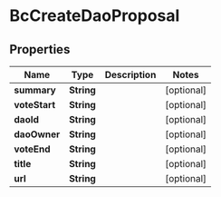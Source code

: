 
# BcCreateDaoProposal

## Properties
Name | Type | Description | Notes
------------ | ------------- | ------------- | -------------
**summary** | **String** |  |  [optional]
**voteStart** | **String** |  |  [optional]
**daoId** | **String** |  |  [optional]
**daoOwner** | **String** |  |  [optional]
**voteEnd** | **String** |  |  [optional]
**title** | **String** |  |  [optional]
**url** | **String** |  |  [optional]



